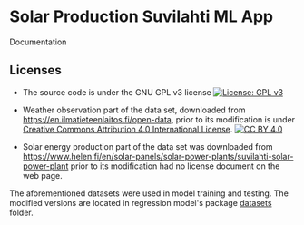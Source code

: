 # Solar Production Suvilahti ML App
Documentation


## Licenses
- The source code is under the GNU GPL v3 license [![License: GPL v3](https://img.shields.io/badge/License-GPLv3-blue.svg)](https://www.gnu.org/licenses/gpl-3.0)

- Weather observation part of the data set, downloaded from https://en.ilmatieteenlaitos.fi/open-data, prior to its modification is under [Creative Commons Attribution 4.0 International 
License][cc-by]. [![CC BY 4.0][cc-by-shield]][cc-by]

- Solar energy production part of the data set was downloaded from https://www.helen.fi/en/solar-panels/solar-power-plants/suvilahti-solar-power-plant prior to its modification had no license document on the web page.

The aforementioned datasets were used in model training and testing. The modified versions are located in regression model's package [datasets](/packages/regression_model/regression_model/datasets/) folder.



[cc-by]: http://creativecommons.org/licenses/by/4.0/
[cc-by-shield]: https://img.shields.io/badge/License-CC%20BY%204.0-lightgrey.svg
